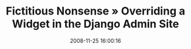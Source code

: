 ---
date: 2008-11-25 16:00:16
link:
  source: delicious
  source_url: https://del.icio.us/roytang
  text: Fictitious Nonsense » Overriding a Widget in the Django Admin Site
  url: http://www.fictitiousnonsense.com/archives/22
slug: fictitious-nonsense-overriding-a-widget-in-the-django-admin-site
source: delicious
tags:
- programming
- django
- widget
- broken-link
title: Fictitious Nonsense » Overriding a Widget in the Django Admin Site
---
